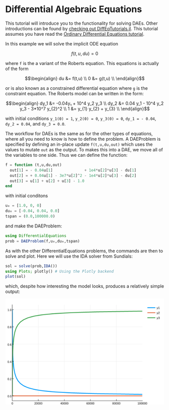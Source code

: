 # Differential Algebraic Equations

This tutorial will introduce you to the functionality for solving DAEs. Other
introductions can be found by [checking out DiffEqTutorials.jl](https://github.com/JuliaDiffEq/DiffEqTutorials.jl). This tutorial assumes you have read the [Ordinary Differential Equations tutorial](ode_example.html).

In this example we will solve the implicit ODE equation

```math
f(t,u,du) = 0
```

where `f` is the a variant of the Roberts equation. This equations is actually of
the form

```math
\begin{align}
du &= f(t,u) \\
 0 &= g(t,u) \\
 \end{align}
```

or is also known as a constrained differential equation where `g` is the constraint
equation. The Roberts model can be written in the form:

```math
\begin{align}
dy_1 &= -0.04y₁ + 10^4 y_2 y_3 \\
dy_2 &= 0.04 y_1 - 10^4 y_2 y_3 - 3*10^7 y_{2}^2 \\
1 &=  y_{1}  y_{2} + y_{3} \\
\end{align}
```

with initial conditions ``y_1(0) = 1``, ``y_2(0) = 0``, ``y_3(0) = 0``,
``dy_1 = - 0.04``, ``dy_2 = 0.04``, and ``dy_3 = 0.0``.

The workflow for DAEs is the same as for the other types of equations, where all
you need to know is how to define the problem. A DAEProblem is specified by defining
an in-place update `f(t,u,du,out)` which uses the values to mutate `out` as the
output. To makes this into a DAE, we move all of the variables to one side.
Thus we can define the function:

```julia
f = function (t,u,du,out)
  out[1] = - 0.04u[1]              + 1e4*u[2]*u[3] - du[1]
  out[2] = + 0.04u[1] - 3e7*u[2]^2 - 1e4*u[2]*u[3] - du[2]
  out[3] = u[1] + u[2] + u[3] - 1.0
end
```

with initial conditons

```julia
u₀ = [1.0, 0, 0]
du₀ = [-0.04, 0.04, 0.0]
tspan = (0.0,100000.0)
```

and make the DAEProblem:

```julia
using DifferentialEquations
prob = DAEProblem(f,u₀,du₀,tspan)
```

As with the other DifferentialEquations problems, the commands are then to solve
and plot. Here we will use the IDA solver from Sundials:

```julia
sol = solve(prob,IDA())
using Plots; plotly() # Using the Plotly backend
plot(sol)
```

which, despite how interesting the model looks, produces a relatively simple
output:

![IntroDAEPlot](../assets/intro_dae_plot.png)
